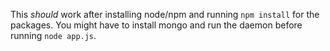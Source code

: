 This *should* work after installing node/npm and running `npm install` for the packages.
You might have to install mongo and run the daemon before running `node app.js`.